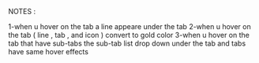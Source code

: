 NOTES :

1-when u hover on the tab a line appeare under the tab
2-when u hover on the tab ( line , tab , and icon ) convert to gold color
3-when u hover on the tab that have sub-tabs the sub-tab list drop down under the tab and tabs have same hover effects
